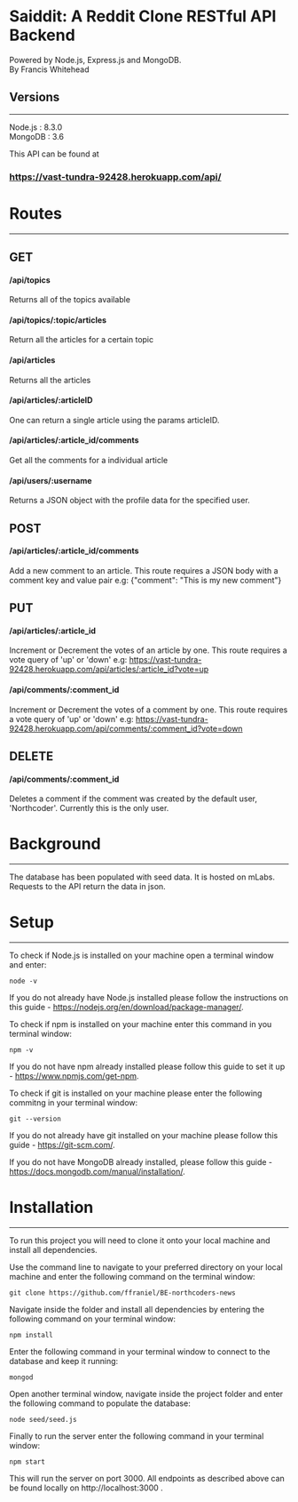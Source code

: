 # Saiddit: A Reddit Clone RESTful API Backend 

Powered by Node.js, Express.js and MongoDB.  
By Francis Whitehead  

## Versions  
------------
Node.js : 8.3.0  
MongoDB : 3.6

This API can be found at
### https://vast-tundra-92428.herokuapp.com/api/  

# Routes 
----------

## __GET__ 

#### /api/topics

Returns all of the topics available

#### /api/topics/:topic/articles  

Return all the articles for a certain topic  

 #### /api/articles  

Returns all the articles

#### /api/articles/:articleID  

One can return a single article using the params articleID.  

#### /api/articles/:article_id/comments  

Get all the comments for a individual article  

#### /api/users/:username  

Returns a JSON object with the profile data for the specified user.  

## __POST__  
#### /api/articles/:article_id/comments  

Add a new comment to an article. This route requires a JSON body with a comment key and value pair e.g: {"comment": "This is my new comment"}  

## __PUT__    
#### /api/articles/:article_id  

Increment or Decrement the votes of an article by one. This route requires a vote query of 'up' or 'down' e.g: https://vast-tundra-92428.herokuapp.com/api/articles/:article_id?vote=up  

#### /api/comments/:comment_id  

Increment or Decrement the votes of a comment by one. This route requires a vote query of 'up' or 'down' e.g: https://vast-tundra-92428.herokuapp.com/api/comments/:comment_id?vote=down  

## __DELETE__  
#### /api/comments/:comment_id  

Deletes a comment if the comment was created by the default user, 'Northcoder'. Currently this is the only user.  

# Background  
------------

The database has been populated with seed data. It is hosted on mLabs. Requests to the API return the data in json.  

# Setup  
----------
To check if Node.js is installed on your machine open a terminal window and enter:

```node -v```

If you do not already have Node.js installed please follow the instructions on this guide - https://nodejs.org/en/download/package-manager/.

To check if npm is installed on your machine enter this command in you terminal window:

```npm -v```

If you do not have npm already installed please follow this guide to set it up -
https://www.npmjs.com/get-npm.

To check if git is installed on your machine please enter the following commitng in your terminal window:

```git --version```

If you do not already have git installed on your machine please follow this guide -
https://git-scm.com/.

If you do not have MongoDB already installed, please follow this guide -
https://docs.mongodb.com/manual/installation/.



# Installation  
----------------

To run this project you will need to clone it onto your local machine and install all dependencies.

Use the command line to navigate to your preferred directory on your local machine and enter the following command on the terminal window:

```git clone https://github.com/ffraniel/BE-northcoders-news```

Navigate inside the folder and install all dependencies by entering the following command on your terminal window:

```npm install```

Enter the following command in your terminal window to connect to the database and keep it running:

```mongod```

Open another terminal window, navigate inside the project folder and enter the following command to populate the database:

```node seed/seed.js```

Finally to run the server enter the following command in your terminal window:

```npm start```

This will run the server on port 3000. All endpoints as described above can be found locally on http://localhost:3000 .
